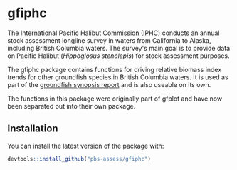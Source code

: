 # gfiphc

The International Pacific Halibut Commission (IPHC) conducts an annual stock assessment longline survey in waters from California to Alaska, including British Columbia waters. The survey's main goal is to provide data on Pacific Halibut (*Hippoglosus stenolepis*) for stock assessment purposes.

The gfiphc package contains functions for driving relative biomass index trends for other groundfish species in British Columbia waters. It is used as part of the [groundfish synopsis report](https://github.com/pbs-assess/gfsynopsis) and is also useable on its own.

The functions in this package were originally part of gfplot and have now been separated out into their own package.

## Installation

You can install the latest version of the package with:

``` r
devtools::install_github("pbs-assess/gfiphc")
```
